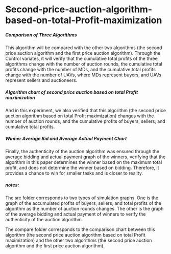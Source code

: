 # Second-price-auction-algorithm-based-on-total-Profit-maximization
##### Comparison of Three Algorithms

This algorithm will be compared with the other two algorithms (the second price auction algorithm and the first price auction algorithm). Through the Control variates, it will verify that the cumulative total profits of the three algorithms change with the number of auction rounds, the cumulative total profits change with the number of MDs, and the cumulative total profits change with the number of UAVs, where MDs represent buyers, and UAVs represent sellers and auctioneers.

##### Algorithm chart of second price auction based on total Profit maximization

And in this experiment, we also verified that this algorithm (the second price auction algorithm based on total Profit maximization) changes with the number of auction rounds, and the cumulative profits of buyers, sellers, and cumulative total profits.

##### Winner Average Bid and Average Actual Payment Chart

Finally, the authenticity of the auction algorithm was ensured through the average bidding and actual payment graph of the winners, verifying that the algorithm in this paper determines the winner based on the maximum total profit, and does not determine the winner based on bidding. Therefore, it provides a chance to win for smaller tasks and is closer to reality.

##### notes:

The src folder corresponds to two types of simulation graphs. One is the graph of the accumulated profits of buyers, sellers, and total profits of the algorithm as the number of auction rounds changes. The other is the graph of the average bidding and actual payment of winners to verify the authenticity of the auction algorithm.

The compare folder corresponds to the comparison chart between this algorithm (the second price auction algorithm based on total Profit maximization) and the other two algorithms (the second price auction algorithm and the first price auction algorithm).